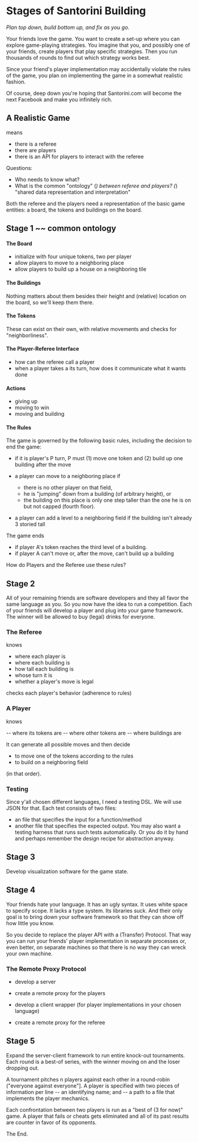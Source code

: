 # Stages of Santorini Building 

_Plan top down, build bottom up, and fix as you go._

Your friends love the game. You want to create a set-up where you can
explore game-playing strategies. You imagine that you, and possibly 
one of your friends, create players that play specific strategies. Then
you run thousands of rounds to find out which strategy works best. 

Since your friend's player implementation may accidentally violate the
rules of the game, you plan on implementing the game in a somewhat
realistic fashion. 

Of course, deep down you're hoping that Santorini.com will become the next
Facebook and make you infinitely rich.

## A Realistic Game 

means 

- there is a referee 
- there are players 
- there is an API for players to interact with the referee 

Questions: 

- Who needs to know what? 
- What is the common "ontology" (*) between referee and players? 
  (*) "shared data representation and interpretation"

Both the referee and the players need a representation of the basic game
entities: a board, the tokens and buildings on the board. 

## Stage 1 ~~ common ontology 

#### The Board

- initialize with four unique tokens, two per player 
- allow players to move to a neighboring place 
- allow players to build up a house on a neighboring tile 

#### The Buildings 

Nothing matters about them besides their height and (relative) location on
the board, so we'll keep them there. 

#### The Tokens

These can exist on their own, with relative movements and checks for
"neighborliness". 

#### The Player-Referee Interface

- how can the referee call a player 
- when a player takes a its turn, how does it communicate what it wants done

#### Actions 

- giving up 
- moving to win
- moving and building 

#### The Rules 

The game is governed by the following basic rules, including the decision
to end the game: 

- if it is player's P turn, P must (1) move one token and (2) build up one
  building after the move 

- a player can move to a neighboring place if 
  - there is no other player on that field, 
  - he is "jumping" down from a building (of arbitrary height), or
  - the building on this place is only one step taller than the one he is on
    but not capped (fourth floor). 

- a player can add a level to a neighboring field if the building isn't
  already 3 storied tall 

The game ends

- if player A's token reaches the third level of a building.
- if player A can't move or, after the move, can't build up a building

How do Players and the Referee use these rules? 

## Stage 2 

All of your remaining friends are software developers and they all favor
the same language as you. So you now have the idea to run a competition. 
Each of your friends will develop a player and plug into your game
framework. The winner will be allowed to buy (legal) drinks for everyone. 

### The Referee 

knows

- where each player is 
- where each building is 
- how tall each building is 
- whose turn it is 
- whether a player's move is legal 

checks each player's behavior (adherence to rules)

### A Player 

knows 

-- where its tokens are 
-- where other tokens are 
-- where buildings are 

It can generate all possible moves and then decide 
- to move one of the tokens according to the rules 
- to build on a neighboring field 

(in that order). 

### Testing 

Since y'all chosen different languages, I need a testing DSL. 
We will use JSON for that. Each test consists of two files: 
- an file that specifies the input for a function/method
- another file that specifies the expected output. 
You may also want a testing harness that runs such tests 
automatically. Or you do it by hand and perhaps remember 
the design recipe for abstraction anyway. 

## Stage 3

Develop visualization software for the game state. 

## Stage 4

Your friends hate your language. It has an ugly syntax. It uses white space
to specify scope. It lacks a type system. Its libraries suck. And their
only goal is to bring down your software framework so that they can show
off how little you know. 

So you decide to replace the player API with a (Transfer) Protocol. That
way you can run your friends' player implementation in separate processes
or, even better, on separate machines so that there is no way they can
wreck your own machine. 

### The Remote Proxy Protocol 

- develop a server 
- create a remote proxy for the players 

- develop a client wrapper (for player implementations in your chosen language)
- create a remote proxy for the referee  

## Stage 5 

Expand the server-client framework to run entire knock-out tournaments. 
Each round is a best-of series, with the winner moving on and the loser 
dropping out. 

A tournament pitches n players against each other in a round-robin
("everyone against everyone"]. A player is specified with two pieces of
information per line 
-- an identifying name; and
-- a path to a file that implements the player mechanics.

Each confrontation between two players is run as a "best of (3 for now)"
game.  A player that fails or cheats gets eliminated and all of its past
results are counter in favor of its opponents.

The End.
